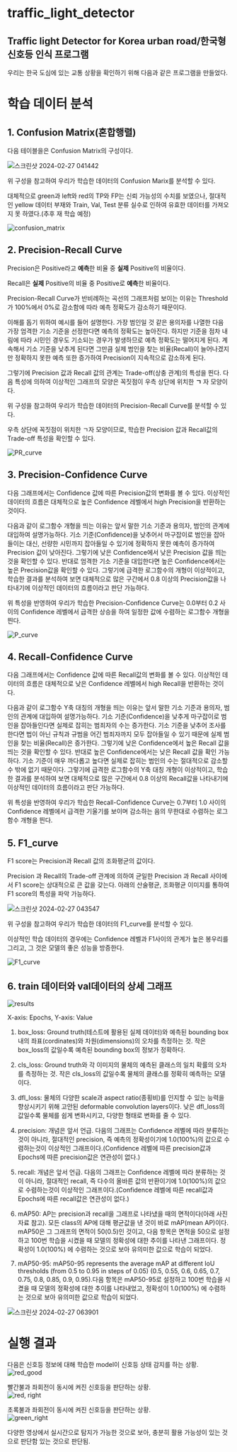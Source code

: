 traffic_light_detector
=======================
Traffic light Detector for Korea urban road/한국형 신호등 인식 프로그램
-------------
우리는 한국 도심에 있는 교통 상황을 확인하기 위해 다음과 같은 프로그램을 만들었다.
# 학습 데이터 분석

## 1. Confusion Matrix(혼합행렬)

다음 테이블을은 Confusion Matrix의 구성이다.

![스크린샷 2024-02-27 041442](https://github.com/Dongwon-tuna/traffic_light_detector/assets/61178312/baf88f4d-2c21-415d-a200-dc42ae01a9d5)

위 구성을 참고하여 우리가 학습한 데이터의 Confusion Marix를 분석할 수 있다. 

대체적으로 green과 left와 red의 TP와 FP는 신뢰 가능성의 수치를 보였으나, 절대적인 yellow 데이터 부재와 Train, Val, Test 분류 실수로 인하여 유효한 데이터를 가져오지 못 하였다.(추후 재 학습 예정)

![confusion_matrix](https://github.com/Dongwon-tuna/traffic_light_detector/assets/61178312/94e4571a-f891-4b4d-b7b6-b3df702c84dc)


## 2. Precision-Recall Curve

Precision은 Positive라고 **예측**한 비율 중 **실제** Positive의 비율이다.

Recall은 **실제** Positive의 비율 중 Positive로 **예측**한 비율이다.

Precision-Recall Curve가 반비례하는 곡선의 그래프처럼 보이는 이유는 Threshold가 100%에서 0%로 감소함에 따라 예측 정확도가 감소하기 때문이다.

이해를 돕기 위하여 예시를 들어 설명한다. 가장 범인일 것 같은 용의자를 나열한 다음 가장 엄격한 기소 기준을 선정한다면 예측의 정확도는 높아진다. 하지만 기준을 점차 내림에 따라 시민인 경우도 기소되는 경우가 발생하므로 예측 정확도는 떨어지게 된다. 계속해서 기소 기준을 낮추게 된다면 그만큼 실제 범인을 찾는 비율(Recall)이 늘어나겠지만 정확하지 못한 예측 또한 증가하여 Precision이 지속적으로 감소하게 된다.

그렇기에 Precision 값과 Recall 값의 관계는 Trade-off(상충 관계)의 특성을 띈다. 다음 특성에 의하여 이상적인 그래프의 모양은 꼭짓점이 우측 상단에 위치한 **ㄱ** 자 모양이다.

위 구성을 참고하여 우리가 학습한 데이터의 Precision-Recall Curve를 분석할 수 있다.

우측 상단에 꼭짓점이 위치한 ㄱ자 모양이므로, 학습한 Precision 값과 Recall값의 Trade-off 특성을 확인할 수 있다.

![PR_curve](https://github.com/Dongwon-tuna/traffic_light_detector/assets/61178312/157a1906-827f-4239-9e4e-b09900d62402)


## 3. Precision-Confidence Curve

다음 그래프에서는 Confidence 값에 따른 Precision값의 변화를 볼 수 있다. 이상적인 데이터의 흐름은 대체적으로 높은 Confidence 레벨에서 high Precision을 반환하는 것이다.

다음과 같이 로그함수 개형을 띄는 이유는 앞서 말한 기소 기준과 용의자, 범인의 관계에 대입하여 설명가능하다. 기소 기준(Confidence)을 낮추어서 마구잡이로 범인을 잡아들이는 대신, 선량한 시민까지 잡아들일 수 있기에 정확하지 못한 예측이 증가하여 Precision 값이 낮아진다. 그렇기에 낮은 Confidence에서 낮은 Precision 값을 띄는 것을 확인할 수 있다. 반대로 엄격한 기소 기준을 대입한다면 높은 Confidence에서는 높은 Precision값을 확인할 수 있다. 그렇기에 급격한 로그함수의 개형이 이상적이고, 학습한 결과를 분석하여 보면 대체적으로 많은 구간에서 0.8 이상의 Precision값을 나타내기에 이상적인 데이터의 흐름이라고 판단 가능하다.

위 특성을 반영하여 우리가 학습한 Precision-Confidence Curve는 0.0부터 0.2 사이의 Confidence 레벨에서 급격한 상승을 하여 일정한 값에 수렴하는 로그함수 개형을 띈다.

![P_curve](https://github.com/Dongwon-tuna/traffic_light_detector/assets/61178312/5c57e782-f042-49f5-8f0a-60ce9194eeb6)


## 4. Recall-Confidence Curve

다음 그래프에서는 Confidence 값에 따른 Recall값의 변화를 볼 수 있다. 이상적인 데이터의 흐름은 대체적으로 낮은 Confidence 레벨에서 high Recall을 반환하는 것이다.


다음과 같이 로그함수 Y축 대칭의 개형을 띄는 이유는 앞서 말한 기소 기준과 용의자, 범인의 관계에 대입하여 설명가능하다. 기소 기준(Confidence)을 낮추게 마구잡이로 범인을 잡아들인다면 실제로 잡히는 범죄자의 수는 증가한다. 기소 기준을 낮추어 조사를 한다면 법이 아닌 규칙과 규범을 어긴 범죄자까지 모두 잡아들일 수 있기 때문에 실제 범인을 찾는 비율(Recall)은 증가한다. 그렇기에 낮은 Confidence에서 높은 Recall 값을 띄는 것을 확인할 수 있다. 반대로 높은 Confidence에서는 낮은 Recall 값을 확인 가능하다. 기소 기준이 매우 까다롭고 높다면 실제로 잡히는 범인의 수는 절대적으로 감소할 수 밖에 없기 때문이다. 그렇기에 급격한 로그함수의 Y축 대칭 개형이 이상적이고, 학습한 결과를 분석하여 보면 대체적으로 많은 구간에서 0.8 이상의 Recall값을 나타내기에 이상적인 데이터의 흐름이라고 판단 가능하다.

위 특성을 반영하여 우리가 학습한 Recall-Confidence Curve는 0.7부터 1.0 사이의 Confidence 레벨에서 급격한 기울기를 보이며 감소하는 음의 무한대로 수렴하는 로그함수 개형을 띈다.


## 5. F1_curve

F1 score는 Precision과 Recall 값의 조화평균의 값이다.

Precision 과 Recall의 Trade-off 관계에 의하여 균일한 Precision 과 Recall 사이에서 F1 score는 상대적으로 큰 값을 갖는다. 아래의 산술평균, 조화평균 이미지를 통하여 F1 score의 특성을 파악 가능하다.

![스크린샷 2024-02-27 043547](https://github.com/Dongwon-tuna/traffic_light_detector/assets/61178312/f5dc97ad-19b5-401e-8492-04da0f9dc9c7)

위 구성을 참고하여 우리가 학습한 데이터의 F1_curve를 분석할 수 있다. 

이상적인 학습 데이터의 경우에는 Confidence 레벨과 F1사이의 관계가 높은 봉우리를 그리고, 그 것은 모델의 좋은 성능을 방증한다.

![F1_curve](https://github.com/Dongwon-tuna/traffic_light_detector/assets/61178312/8f52f82b-64e1-4a89-a4b1-a0d9e2f62d6e)


## 6. train 데이터와 val데이터의 상세 그래프

![results](https://github.com/Dongwon-tuna/traffic_light_detector/assets/61178312/0e1a9bfe-f7cf-4f5b-80be-c4f4f70828f6)


X-axis: Epochs, Y-axis: Value

1) box_loss: Ground truth(테스트에 활용된 실제 데이터)와 예측된 bounding box 내의 좌표(cordinates)와 차원(dimensions)의 오차를 측정하는 것. 작은 box_loss의 값일수록 예측된 bounding box의 정보가 정확하다. 

2) cls_loss: Ground truth와 각 이미지의 물체의 예측된 클래스의 일치 확률의 오차를 측정하는 것. 작은 cls_loss의 값일수록 물체의 클래스를 정확히 예측하는 모델이다.

3) dfl_loss: 물체의 다양한 scale과 aspect ratio(종횡비)를 인지할 수 있는 능력을 향상시키기 위해 고안된 deformable convolution layers이다. 낮은 dfl_loss의 값일수록 물체를 쉽게 변화시키고, 다양한 형태로 변화를 줄 수 있다.

4) precision: 개념은 앞서 언급. 다음의 그래프는 Confidence 레벨에 따라 분류하는 것이 아니라, 절대적인 precision, 즉 예측의 정확성이기에 1.0(100%)의 값으로 수렴하는것이 이상적인 그래프이다.(Confidence 레벨에 따른 precision값과 Epochs에 따른 precision값은 연관성이 없다.)

5) recall: 개념은 앞서 언급.  다음의 그래프는 Confidence 레벨에 따라 분류하는 것이 아니라, 절대적인 recall, 즉 다수의 올바른 값의 반환이기에 1.0(100%)의 값으로 수렴하는것이 이상적인 그래프이다.(Confidence 레벨에 따른 recall값과 Epochs에 따른 recall값은 연관성이 없다.) 

6) mAP50: AP는 precision과 recall을 그래프로 나타냈을 때의 면적이다(아래 사진자료 참고). 모든 class의 AP에 대해 평균값을 낸 것이 바로 mAP(mean AP)이다. mAP50은 그 그래프의 면적이 50(0.5)인 것이고, 다음 항목은 면적을 50으로 설정하고 100번 학습을 시켰을 때 모델의 정확성에 대한 추이를 나타낸 그래프이다. 정확성이 1.0(100%) 에 수렴하는 것으로 보아 유의미한 값으로 학습이 되었다.

7) mAP50-95: mAP50-95 represents the average mAP at different IoU thresholds (from 0.5 to 0.95 in steps of 0.05) (0.5, 0.55, 0.6, 0.65, 0.7, 0.75, 0.8, 0.85, 0.9, 0.95).다음 항목은 mAP50-95로 설정하고 100번 학습을 시켰을 때 모델의 정확성에 대한 추이를 나타내었고, 정확성이 1.0(100%) 에 수렴하는 것으로 보아 유의미한 값으로 학습이 되었다.

![스크린샷 2024-02-27 063901](https://github.com/Dongwon-tuna/traffic_light_detector/assets/61178312/d7715536-e8d7-4468-b99b-dfc8f4fded65)


# 실행 결과

다음은 신호등 정보에 대해 학습한 model이 신호등 상태 감지를 하는 상황. 
![red_good](https://github.com/jkworldchampion/traffic_light_detector/assets/83493949/77fab8cf-bf80-4034-b198-86964b4d4cb1)  

빨간불과 좌회전이 동시에 켜진 신호등을 판단하는 상황.  
![red, right](https://github.com/jkworldchampion/traffic_light_detector/assets/83493949/03dbe116-fa77-44db-aea5-83ad21b16f3a)  

초록불과 좌회전이 동시에 켜진 신호등을 판단하는 상황.  
![green_right](https://github.com/jkworldchampion/traffic_light_detector/assets/83493949/032b0537-e254-4318-81ff-79df5c96a46c)  

다양한 영상에서 실시간으로 탐지가 가능한 것으로 보아, 충분히 활용 가능성이 있는 것으로 판단함 있는 것으로 판단됨.  